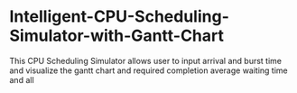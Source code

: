 # Intelligent-CPU-Scheduling-Simulator-with-Gantt-Chart
This CPU Scheduling Simulator allows user to input arrival and burst time and visualize the gantt chart and required completion average waiting time and all 
